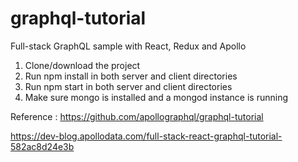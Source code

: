 # graphql-tutorial
Full-stack GraphQL sample with React, Redux and Apollo

1. Clone/download the project
2. Run npm install in both server and client directories
3. Run npm start in both server and client directories
4. Make sure mongo is installed and a mongod instance is running


Reference : https://github.com/apollographql/graphql-tutorial


https://dev-blog.apollodata.com/full-stack-react-graphql-tutorial-582ac8d24e3b